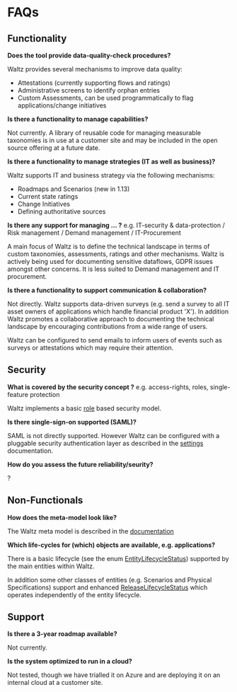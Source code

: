 FAQs
=======


Functionality
-------------

**Does the tool provide data-quality-check procedures?**

Waltz provides several mechanisms to improve data quality:
 
 - Attestations (currently supporting flows and ratings)
 - Administrative screens to identify orphan entries 
 - Custom Assessments, can be used programmatically to flag applications/change initiatives


**Is there a functionality to manage capabilities?**

Not currently.  A library of reusable code for managing measurable taxonomies is in use
at a customer site and may be included in the open source offering at a future date. 
  

**Is there a functionality to manage strategies (IT as well as business)?**

Waltz supports IT and business strategy via the following mechanisms:
 
- Roadmaps and Scenarios (new in 1.13)
- Current state ratings
- Change Initiatives
- Defining authoritative sources


**Is there any support for managing … ?**
e.g. IT-security & data-protection / Risk management / Demand management / IT-Procurement

A main focus of Waltz is to define the technical landscape in terms of custom taxonomies, 
assessments, ratings and other mechanisms.  Waltz is actively being used for documenting
sensitive dataflows, GDPR issues amongst other concerns.  It is less suited to Demand management and 
IT procurement. 


**Is there a functionality to support communication & collaboration?**                       

Not directly.  Waltz supports data-driven surveys (e.g. send a survey to all IT asset owners
of applications which handle financial product 'X').  In addition Waltz promotes a collaborative
approach to documenting the technical landscape by encouraging contributions from a wide range
of users. 

Waltz can be configured to send emails to inform users of events such as surveys or attestations
which may require their attention.
 

Security
--------

**What is covered by the security concept ?**
e.g. access-rights, roles, single-feature protection

Waltz implements a basic [role](https://github.com/finos/waltz/blob/master/waltz-ng/client/user/roles.js) 
based security model.


**Is there single-sign-on supported (SAML)?**

SAML is not directly supported.  However Waltz can be configured with a pluggable 
security authentication layer as described in the [settings](https://github.com/finos/waltz/blob/master/docs/features/configuration/settings.md#security)
documentation.


**How do you assess the future reliability/seurity?**

?


Non-Functionals
---------------

**How does the meta-model look like?**

The Waltz meta model is described in the 
[documentation](https://github.com/finos/waltz/blob/master/docs/features/README.md)


**Which life-cycles for (which) objects are available, e.g. applications?**

There is a basic lifecycle 
(see the enum [EntityLifecycleStatus](https://github.com/finos/waltz/blob/master/waltz-model/src/main/java/org/finos/waltz/model/EntityLifecycleStatus.java))
supported by the main entities within Waltz. 
 
In addition some other classes of entities (e.g. Scenarios and Physical Specifications)
support and enhanced [ReleaseLifecycleStatus](https://github.com/finos/waltz/blob/master/waltz-model/src/main/java/org/finos/waltz/model/ReleaseLifecycleStatus.java)
which operates independently of the entity lifecycle.


Support
-------

**Is there a 3-year roadmap available?**

Not currently.


**Is the system optimized to run in a cloud?**

Not tested, though we have trialled it on Azure and are deploying it on an internal cloud at
a customer site.
